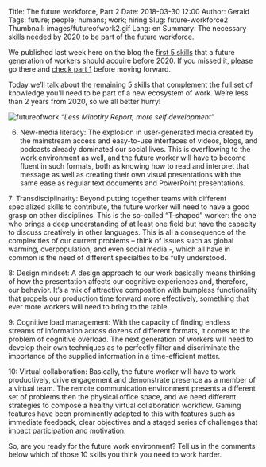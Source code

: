 Title: The future workforce, Part 2
Date: 2018-03-30 12:00
Author: Gerald
Tags: future; people; humans; work; hiring
Slug: future-workforce2
Thumbnail: images/futureofwork2.gif
Lang: en
Summary: The necessary skills needed by 2020 to be part of the future workforce.

We published last week here on the blog the [first 5 skills](https://blog.xoxzo.com/2018/03/23/future-workforce/) that a future generation of workers should acquire before 2020. If you missed it, please go there and [check part 1](https://blog.xoxzo.com/2018/03/23/future-workforce/) before moving forward.

Today we’ll talk about the remaining 5 skills that complement the full set of knowledge you’ll need to be part of a new ecosystem of work. We’re less than 2 years from 2020, so we all better hurry!

![futureofwork](/images/futurework2.jpg)
_“Less Minotiry Report, more self development”_
 
6. New-media literacy: The explosion in user-generated media created by the mainstream access and easy-to-use interfaces of videos, blogs, and podcasts already dominated our social lives. This is overflowing to the work environment as well, and the future worker will have to become fluent in such formats, both as knowing how to read and interpret that message as well as creating their own visual presentations with the same ease as regular text documents and PowerPoint presentations.


7: Transdisciplinarity: Beyond putting together teams with different specialized skills to contribute, the future worker will need to have a good grasp on other disciplines. This is the so-called “T-shaped” worker: the one who brings a deep understanding of at least one field but have the capacity to discuss creatively in other languages. This is all a consequence of the complexities of our current problems – think of issues such as global warming, overpopulation, and even social media -, which all have in common is the need of different specialties to be fully understood.


8: Design mindset: A design approach to our work basically means thinking of how the presentation affects our cognitive experiences and, therefore, our behavior. It’s a mix of attractive composition with bumpless functionality that propels our production time forward more effectively, something that ever more workers will need to bring to the table.


9: Cognitive load management: With the capacity of finding endless streams of information across dozens of different formats, it comes to the problem of cognitive overload. The next generation of workers will need to develop their own techniques as to perfectly filter and discriminate the importance of the supplied information in a time-efficient matter.


10: Virtual collaboration: Basically, the future worker will have to work productively, drive engagement and demonstrate presence as a member of a virtual team. The remote communication environment presents a different set of problems then the physical office space, and we need different strategies to compose a healthy virtual collaboration workflow. Gaming features have been prominently adapted to this with features such as immediate feedback, clear objectives and a staged series of challenges that impact participation and motivation.
 
 
So, are you ready for the future work environment? Tell us in the comments below which of those 10 skills you think you need to work harder.


